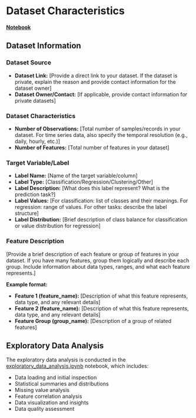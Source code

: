 # Dataset Characteristics

**[Notebook](exploratory_data_analysis.ipynb)**

## Dataset Information

### Dataset Source
- **Dataset Link:** [Provide a direct link to your dataset. If the dataset is private, explain the reason and provide contact information for the dataset owner]
- **Dataset Owner/Contact:** [If applicable, provide contact information for private datasets]

### Dataset Characteristics
- **Number of Observations:** [Total number of samples/records in your dataset. For time series data, also specify the temporal resolution (e.g., daily, hourly, etc.)]
- **Number of Features:** [Total number of features in your dataset]

### Target Variable/Label
- **Label Name:** [Name of the target variable/column]
- **Label Type:** [Classification/Regression/Clustering/Other]
- **Label Description:** [What does this label represent? What is the prediction task?]
- **Label Values:** [For classification: list of classes and their meanings. For regression: range of values. For other tasks: describe the label structure]
- **Label Distribution:** [Brief description of class balance for classification or value distribution for regression]

### Feature Description
[Provide a brief description of each feature or group of features in your dataset. If you have many features, group them logically and describe each group. Include information about data types, ranges, and what each feature represents.]

**Example format:**
- **Feature 1 (feature_name):** [Description of what this feature represents, data type, and any relevant details]
- **Feature 2 (feature_name):** [Description of what this feature represents, data type, and any relevant details]
- **Feature Group (group_name):** [Description of a group of related features]

## Exploratory Data Analysis

The exploratory data analysis is conducted in the [exploratory_data_analysis.ipynb](exploratory_data_analysis.ipynb) notebook, which includes:

- Data loading and initial inspection
- Statistical summaries and distributions
- Missing value analysis
- Feature correlation analysis
- Data visualization and insights
- Data quality assessment
